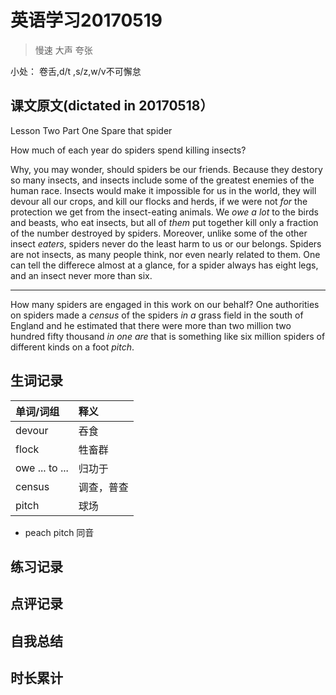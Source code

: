 # 英语学习20170519

> 慢速 大声 夸张

小处： 卷舌,d/t ,s/z,w/v不可懈怠

## 课文原文(dictated in 20170518）

Lesson Two  Part One  Spare that spider

How much of each year do spiders spend killing insects?

Why, you may wonder, should spiders be our friends.
Because they destory so many insects, and insects include some of the greatest enemies of the human race.
Insects would make it impossible for us in the world, they will devour all our crops, and kill our flocks and herds, if we were not _for_ the protection we get from the insect-eating animals.
We _owe a lot_ to the birds and beasts, who eat insects, but all of _them_ put together kill only a fraction of the number destroyed by spiders.
Moreover, unlike some of the other insect _eaters_, spiders never do the least harm to us or our belongs.
Spiders are not insects, as many people think, nor even nearly related to them.
One can tell the differece almost at a glance, for a spider always has eight legs, and an insect never more than six.

---
How many spiders are engaged in this work on our behalf?
One authorities on spiders made a _census_ of the spiders _in a_  grass field in the south of England and he estimated that there were more than two million two hundred fifty thousand _in one are_ that is something like six million spiders of different kinds on a foot _pitch_.


## 生词记录
| 单词/词组 | 释义  |
| :-----| :------|
| devour | 吞食|
| flock | 牲畜群 |
| owe ... to ... | 归功于 |
| census | 调查，普查 |
| pitch | 球场 |

* peach  pitch 同音

## 练习记录

## 点评记录
  
## 自我总结

## 时长累计
